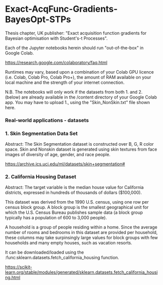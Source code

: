 # Exact-AcqFunc-Gradients-BayesOpt-STPs
Thesis chapter, UK publisher: "Exact acquisition function gradients for Bayesian optimisation with Student's-t Processes".

Each of the Jupyter notebooks herein should run "out-of-the-box" in Google Colab.

https://research.google.com/colaboratory/faq.html

Runtimes may vary, based upon a combination of your Colab GPU licence (i.e. Colab, Colab Pro, Colab Pro+), the amount of RAM available on your local machine and the strength of your internet connection.

N.B. The notebooks will only work if the datasets from both 1. and 2. (below) are already available in the /content directory of your Google Colab app. You may have to upload 1., using the "Skin_NonSkin.txt" file shown here.

### Real-world applications - datasets ### 

### 1. Skin Segmentation Data Set ### 

Abstract: The Skin Segmentation dataset is constructed over B, G, R color space. Skin and Nonskin dataset is generated using skin textures from face images of diversity of age, gender, and race people.

https://archive.ics.uci.edu/ml/datasets/skin+segmentation#

### 2. California Housing Dataset ### 

Abstract: The target variable is the median house value for California districts, expressed in hundreds of thousands of dollars ($100,000).

This dataset was derived from the 1990 U.S. census, using one row per census block group. A block group is the smallest geographical unit for which the U.S. Census Bureau publishes sample data (a block group typically has a population of 600 to 3,000 people).

A household is a group of people residing within a home. Since the average number of rooms and bedrooms in this dataset are provided per household, these columns may take surpinsingly large values for block groups with few households and many empty houses, such as vacation resorts.

It can be downloaded/loaded using the :func:sklearn.datasets.fetch_california_housing function.

https://scikit-learn.org/stable/modules/generated/sklearn.datasets.fetch_california_housing.html
